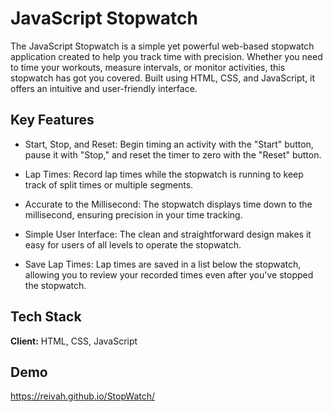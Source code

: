 
# JavaScript Stopwatch

The JavaScript Stopwatch is a simple yet powerful web-based stopwatch application created to help you track time with precision. Whether you need to time your workouts, measure intervals, or monitor activities, this stopwatch has got you covered. Built using HTML, CSS, and JavaScript, it offers an intuitive and user-friendly interface.


## Key Features

- Start, Stop, and Reset: Begin timing an activity with the "Start" button, pause it with "Stop," and reset the timer to zero with the "Reset" button.

- Lap Times: Record lap times while the stopwatch is running to keep track of split times or multiple segments.

- Accurate to the Millisecond: The stopwatch displays time down to the millisecond, ensuring precision in your time tracking.

- Simple User Interface: The clean and straightforward design makes it easy for users of all levels to operate the stopwatch.

- Save Lap Times: Lap times are saved in a list below the stopwatch, allowing you to review your recorded times even after you've stopped the stopwatch.
## Tech Stack

**Client:** HTML, CSS, JavaScript




## Demo

https://reivah.github.io/StopWatch/

